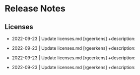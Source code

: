 # Release Notes

## Licenses
- 2022-09-23 | Update licenses.md  [rgeerkens]
+description: 

- 2022-09-23 | Update licenses.md  [rgeerkens]
+description: 

- 2022-09-23 | Update licenses.md  [rgeerkens]
+description: 

- 2022-09-23 | Update licenses.md  [rgeerkens]
+description: 
